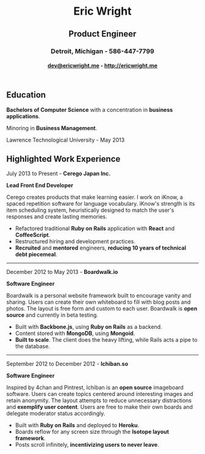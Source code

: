 <header>

# Eric Wright
## Product Engineer
### Detroit, Michigan - 586-447-7799
#### dev@ericwright.me - http://ericwright.me

</header>

<section id="education">

## Education

**Bachelors of Computer Science** with a concentration in **business applications**.

Minoring in **Business Management**.

Lawrence Technological University - May 2013

</section>

<section id="experience">

## Highlighted Work Experience

July 2013 to Present - **Cerego Japan Inc.**

**Lead Front End Developer**

Cerego creates products that make learning easier.
I work on iKnow, a spaced repetition software for language vocabulary.
iKnow's strength is its item scheduling system, heuristically designed to match the user's responses and create lasting memories.

* Refactored traditional **Ruby on Rails** application with **React** and **CoffeeScript**.
* Restructured hiring and development practices.
* **Recruited** and **mentored** engineers, **reducing 10 years of technical debt piecemeal**.

----

December 2012 to May 2013 - **Boardwalk.io**

**Software Engineer**

Boardwalk is a personal website framework built to encourage vanity and sharing.
Users can create their own whiteboard to fill with blog posts and photos.
The layout is free form and custom to each user.
Boardwalk is **open source** and currently in beta testing.

* Built with **Backbone.js**, using **Ruby on Rails** as a backend.
* Content stored with **MongoDB**, using **Mongoid**.
* **Built to scale**. The client does the heavy lifting, while Rails acts a pipe to the database.

----

September 2012 to December 2012 - **Ichiban.so**

**Software Engineer**

Inspired by 4chan and Pintrest, Ichiban is an **open source** imageboard software.
Users can create topics centered around interesting images and retain anonymity.
The layout attempts to reduce unnecessary distractions and **exemplify user content**.
Users are free to make their own boards and delegate moderator status accordingly.

* Built with **Ruby on Rails** and deployed to **Heroku**.
* Boards reflow for any screen size through the **Isotope layout framework**.
* Posts scroll infinitely, **incentivizing users to never leave**.

